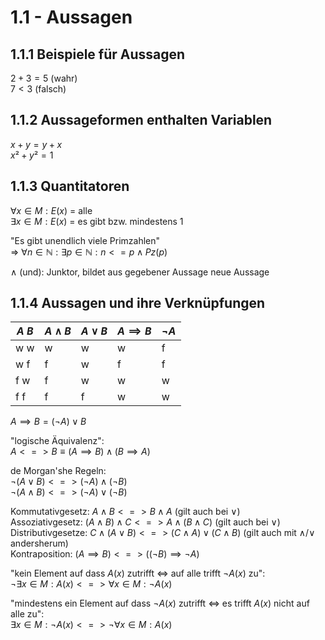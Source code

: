 # 1.1 - Aussagen

## 1.1.1 Beispiele für Aussagen
$2 + 3 = 5$ (wahr)  
$7 < 3$ (falsch)  


## 1.1.2 Aussageformen enthalten Variablen
$x + y = y + x$  
$x² + y² = 1$


## 1.1.3 Quantitatoren
$∀ x ∈ M : E(x)$ = alle  
$∃ x ∈ M : E(x)$ = es gibt bzw. mindestens 1

"Es gibt unendlich viele Primzahlen"  
=> $∀ n ∈ ℕ : ∃ p ∈ ℕ : n <= p ∧ Pz(p)$

$∧$ (und): Junktor, bildet aus gegebener Aussage neue Aussage  


## 1.1.4 Aussagen und ihre Verknüpfungen
| $A$ $B$ | $A ∧ B$ | $A ∨ B$ | $A \implies B$ | $¬A$ |
|-----|-------|-------|--------|----|
| w w |   w   |   w   |   w    | f  |
| w f |   f   |   w   |   f    | f  |
| f w |   f   |   w   |   w    | w  |
| f f |   f   |   f   |   w    | w  |

$A \implies B = (¬A) ∨ B$

"logische Äquivalenz":  
$A <=> B ≡ (A \implies B) ∧ (B \implies A)$

de Morgan'she Regeln:  
$¬(A ∨ B) <=> (¬A) ∧ (¬B)$  
$¬(A ∧ B) <=> (¬A) ∨ (¬B)$

Kommutativgesetz: $A ∧ B <=> B ∧ A$                       (gilt auch bei ∨)  
Assoziativgesetz: $(A ∧ B) ∧ C <=> A ∧ (B ∧ C)$           (gilt auch bei ∨)  
Distributivgesetze: $C ∧ (A ∨ B) <=> (C ∧ A) ∨ (C ∧ B)$   (gilt auch mit ∧/∨ andersherum)  
Kontraposition: $(A \implies B) <=> ((¬B) \implies ¬A)$  

"kein Element auf dass $A(x)$ zutrifft <=> auf alle trifft $¬A(x)$ zu":  
$¬ ∃ x ∈ M : A(x) <=> ∀ x ∈ M : ¬A(x)$

"mindestens ein Element auf dass $¬A(x)$ zutrifft <=> es trifft $A(x)$ nicht auf alle zu":  
$∃ x ∈ M : ¬A(x) <=> ¬ ∀ x ∈ M : A(x)$

